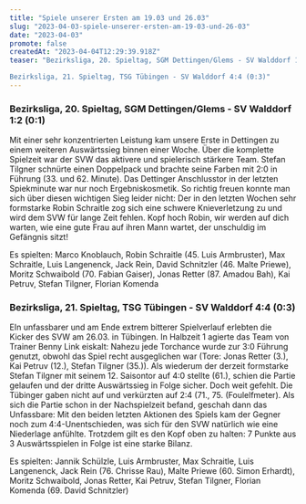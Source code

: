 ```yaml
---
title: "Spiele unserer Ersten am 19.03 und 26.03"
slug: "2023-04-03-spiele-unserer-ersten-am-19-03-und-26-03"
date: "2023-04-03"
promote: false
createdAt: "2023-04-04T12:29:39.918Z"
teaser: "Bezirksliga, 20. Spieltag, SGM Dettingen/Glems - SV Walddorf 1:2 (0:1)

Bezirksliga, 21. Spieltag, TSG Tübingen - SV Walddorf 4:4 (0:3)"
---
```

### Bezirksliga, 20. Spieltag, SGM Dettingen/Glems - SV Walddorf 1:2 (0:1)

Mit einer sehr konzentrierten Leistung kam unsere Erste in Dettingen zu einem weiteren Auswärtssieg binnen einer Woche. Über die komplette Spielzeit war der SVW das aktivere und spielerisch stärkere Team. Stefan Tilgner schnürte einen Doppelpack und brachte seine Farben mit 2:0 in Führung (33. und 62. Minute). Das Dettinger Anschlusstor in der letzten Spiekminute war nur noch Ergebniskosmetik. So richtig freuen konnte man sich über diesen wichtigen Sieg leider nicht: Der in den letzten Wochen sehr formstarke Robin Schraitle zog sich eine schwere Knieverletzung zu und wird dem SVW für lange Zeit fehlen. Kopf hoch Robin, wir werden auf dich warten, wie eine gute Frau auf ihren Mann wartet, der unschuldig im Gefängnis sitzt!

Es spielten: Marco Knoblauch, Robin Schraitle (45. Luis Armbruster), Max Schraitle, Luis Langenenck, Jack Rein, David Schnitzler (46. Malte Priewe), Moritz Schwaibold (70. Fabian Gaiser), Jonas Retter (87. Amadou Bah), Kai Petruv, Stefan Tilgner, Florian Komenda

### Bezirksliga, 21. Spieltag, TSG Tübingen - SV Walddorf 4:4 (0:3)

EIn unfassbarer und am Ende extrem bitterer Spielverlauf erlebten die Kicker des SVW am 26.03. in Tübingen. In Halbzeit 1 agierte das Team von Trainer Benny Link eiskalt: Nahezu jede Torchance wurde zur 3:0 Führung genutzt, obwohl das Spiel recht ausgeglichen war (Tore: Jonas Retter (3.), Kai Petruv (12.), Stefan Tilgner (35.)). Als wiederum der derzeit formstarke Stefan Tilgner mit seinem 12. Saisontor auf 4:0 stellte (61.), schien die Partie gelaufen und der dritte Auswärtssieg in Folge sicher. Doch weit gefehlt. Die Tübinger gaben nicht auf und verkürzten auf 2:4 (71., 75. (Foulelfmeter). Als sich die Partie schon in der Nachspielzeit befand, geschah dann das Unfassbare: Mit den beiden letzten Aktionen des Spiels kam der Gegner noch zum 4:4-Unentschieden, was sich für den SVW natürlich wie eine Niederlage anfühlte. Trotzdem gilt es den Kopf oben zu halten: 7 Punkte aus 3 Auswärtsspielen in Folge ist eine starke Bilanz.

Es spielten: Jannik Schülzle, Luis Armbruster, Max Schraitle, Luis Langenenck, Jack Rein (76. Chrisse Rau), Malte Priewe (60. Simon Erhardt), Moritz Schwaibold, Jonas Retter, Kai Petruv, Stefan Tilgner, Florian Komenda (69. David Schnitzler)

